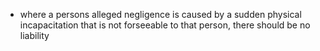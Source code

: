 - where a persons alleged negligence is caused by a sudden physical incapacitation that is not forseeable to that person, there should be no liability